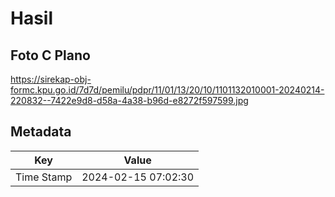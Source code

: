 # Hasil

## Foto C Plano

https://sirekap-obj-formc.kpu.go.id/7d7d/pemilu/pdpr/11/01/13/20/10/1101132010001-20240214-220832--7422e9d8-d58a-4a38-b96d-e8272f597599.jpg


## Metadata

| Key        | Value               |
| ---------- | ------------------- |
| Time Stamp | 2024-02-15 07:02:30 |



